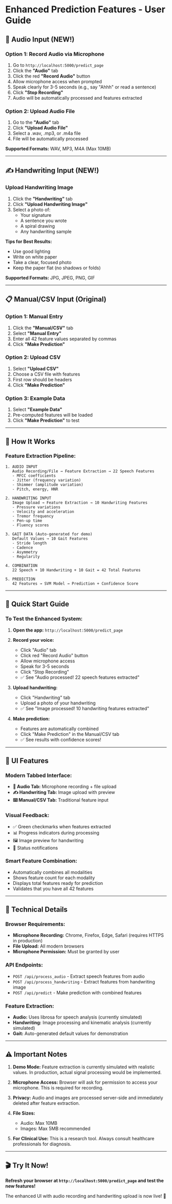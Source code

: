 # Enhanced Prediction Features - User Guide

## 🎤 Audio Input (NEW!)

### Option 1: Record Audio via Microphone
1. Go to `http://localhost:5000/predict_page`
2. Click the **"Audio"** tab
3. Click the red **"Record Audio"** button
4. Allow microphone access when prompted
5. Speak clearly for 3-5 seconds (e.g., say "Ahhh" or read a sentence)
6. Click **"Stop Recording"**
7. Audio will be automatically processed and features extracted

### Option 2: Upload Audio File
1. Go to the **"Audio"** tab
2. Click **"Upload Audio File"**
3. Select a .wav, .mp3, or .m4a file
4. File will be automatically processed

**Supported Formats:** WAV, MP3, M4A (Max 10MB)

---

## ✍️ Handwriting Input (NEW!)

### Upload Handwriting Image
1. Click the **"Handwriting"** tab
2. Click **"Upload Handwriting Image"**
3. Select a photo of:
   - Your signature
   - A sentence you wrote
   - A spiral drawing
   - Any handwriting sample

**Tips for Best Results:**
- Use good lighting
- Write on white paper
- Take a clear, focused photo
- Keep the paper flat (no shadows or folds)

**Supported Formats:** JPG, JPEG, PNG, GIF

---

## 📋 Manual/CSV Input (Original)

### Option 1: Manual Entry
1. Click the **"Manual/CSV"** tab
2. Select **"Manual Entry"**
3. Enter all 42 feature values separated by commas
4. Click **"Make Prediction"**

### Option 2: Upload CSV
1. Select **"Upload CSV"**
2. Choose a CSV file with features
3. First row should be headers
4. Click **"Make Prediction"**

### Option 3: Example Data
1. Select **"Example Data"**
2. Pre-computed features will be loaded
3. Click **"Make Prediction"** to test

---

## 🎯 How It Works

### Feature Extraction Pipeline:

```
1. AUDIO INPUT
   Audio Recording/File → Feature Extraction → 22 Speech Features
   - MFCC coefficients
   - Jitter (frequency variation)
   - Shimmer (amplitude variation)  
   - Pitch, energy, HNR

2. HANDWRITING INPUT
   Image Upload → Feature Extraction → 10 Handwriting Features
   - Pressure variations
   - Velocity and acceleration
   - Tremor frequency
   - Pen-up time
   - Fluency scores

3. GAIT DATA (Auto-generated for demo)
   Default Values → 10 Gait Features
   - Stride length
   - Cadence
   - Asymmetry
   - Regularity

4. COMBINATION
   22 Speech + 10 Handwriting + 10 Gait = 42 Total Features

5. PREDICTION
   42 Features → SVM Model → Prediction + Confidence Score
```

---

## 🚀 Quick Start Guide

### To Test the Enhanced System:

1. **Open the app:** `http://localhost:5000/predict_page`

2. **Record your voice:**
   - Click "Audio" tab
   - Click red "Record Audio" button
   - Allow microphone access
   - Speak for 3-5 seconds
   - Click "Stop Recording"
   - ✅ See "Audio processed! 22 speech features extracted"

3. **Upload handwriting:**
   - Click "Handwriting" tab
   - Upload a photo of your handwriting
   - ✅ See "Image processed! 10 handwriting features extracted"

4. **Make prediction:**
   - Features are automatically combined
   - Click "Make Prediction" in the Manual/CSV tab
   - ✅ See results with confidence scores!

---

## 🎨 UI Features

### Modern Tabbed Interface:
- **🎤 Audio Tab:** Microphone recording + file upload
- **✍️ Handwriting Tab:** Image upload with preview
- **⌨️ Manual/CSV Tab:** Traditional feature input

### Visual Feedback:
- ✅ Green checkmarks when features extracted
- 📊 Progress indicators during processing
- 🖼️ Image preview for handwriting
- 📢 Status notifications

### Smart Feature Combination:
- Automatically combines all modalities
- Shows feature count for each modality
- Displays total features ready for prediction
- Validates that you have all 42 features

---

## 🔧 Technical Details

### Browser Requirements:
- **Microphone Recording:** Chrome, Firefox, Edge, Safari (requires HTTPS in production)
- **File Upload:** All modern browsers
- **Microphone Permission:** Must be granted by user

### API Endpoints:
- `POST /api/process_audio` - Extract speech features from audio
- `POST /api/process_handwriting` - Extract features from handwriting image
- `POST /api/predict` - Make prediction with combined features

### Feature Extraction:
- **Audio:** Uses librosa for speech analysis (currently simulated)
- **Handwriting:** Image processing and kinematic analysis (currently simulated)
- **Gait:** Auto-generated default values for demonstration

---

## ⚠️ Important Notes

1. **Demo Mode:** Feature extraction is currently simulated with realistic values. In production, actual signal processing would be implemented.

2. **Microphone Access:** Browser will ask for permission to access your microphone. This is required for recording.

3. **Privacy:** Audio and images are processed server-side and immediately deleted after feature extraction.

4. **File Sizes:** 
   - Audio: Max 10MB
   - Images: Max 5MB recommended

5. **For Clinical Use:** This is a research tool. Always consult healthcare professionals for diagnosis.

---

## 🎬 Try It Now!

**Refresh your browser at `http://localhost:5000/predict_page` and test the new features!**

The enhanced UI with audio recording and handwriting upload is now live! 🚀

